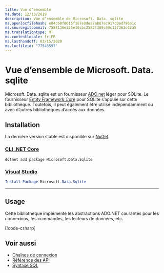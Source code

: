 ```yaml
---
title: Vue d'ensemble
ms.date: 12/13/2019
description: Vue d’ensemble de Microsoft. Data. sqlite
ms.openlocfilehash: e84c68f0615f187e8dea7ab87ac917c0ad796a1c
ms.sourcegitcommit: 7588136e355e10cbc2582f389c90c127363c02a5
ms.translationtype: MT
ms.contentlocale: fr-FR
ms.lasthandoff: 03/15/2020
ms.locfileid: "77543597"
---
```

# <a name="microsoftdatasqlite-overview"></a>Vue d’ensemble de Microsoft. Data. sqlite

Microsoft. Data. sqlite est un fournisseur [ADO.net](../../../framework/data/adonet/index.md) léger pour SQLite. Le fournisseur [Entity Framework Core](/ef/core/) pour SQLite s’appuie sur cette bibliothèque. Toutefois, il peut également être utilisé indépendamment ou avec d’autres bibliothèques d’accès aux données.

## <a name="installation"></a>Installation

La dernière version stable est disponible sur [NuGet](https://www.nuget.org/packages/Microsoft.Data.Sqlite).

### <a name="net-core-cli"></a>[CLI .NET Core](#tab/netcore-cli)

```dotnetcli
dotnet add package Microsoft.Data.Sqlite
```

### <a name="visual-studio"></a>[Visual Studio](#tab/visual-studio)

``` PowerShell
Install-Package Microsoft.Data.Sqlite
```

---

## <a name="usage"></a>Usage

Cette bibliothèque implémente les abstractions ADO.NET courantes pour les connexions, les commandes, les lecteurs de données, etc.

[!code-csharp[](../../../../samples/snippets/standard/data/sqlite/HelloWorldSample/Program.cs?name=snippet_HelloWorld)]

## <a name="see-also"></a>Voir aussi

* [Chaînes de connexion](connection-strings.md)
* [Référence des API](/dotnet/api/?view=msdata-sqlite-3.0)
* [Syntaxe SQL](https://www.sqlite.org/lang.html)
